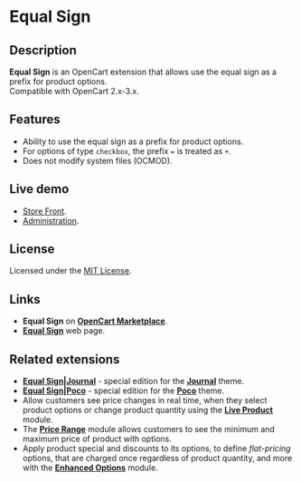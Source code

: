 # Equal Sign

## Description
**Equal Sign** is an OpenCart extension that allows use the equal sign as a prefix for product options.  
Compatible with OpenCart 2.x-3.x.

## Features
* Ability to use the equal sign as a prefix for product options.
* For options of type `checkbox`, the prefix `=` is treated as `+`.
* Does not modify system files (OCMOD).

## Live demo
* [Store Front](https://demo.ocmod.space/a/).
* [Administration](https://demo.ocmod.space/a/admin/index.php?route=catalog/product).

## License
Licensed under the [MIT License](https://raw.githubusercontent.com/ocmod-space/ocmod-equal-sign/main/LICENSE.txt).

## Links
* **Equal Sign** on [**OpenCart Marketplace**](https://www.opencart.com/index.php?route=marketplace/extension/info&extension_id=34383).
* [**Equal Sign**](https://www.ocmod.space/equal-sign) web page.

## Related extensions
* [**Equal Sign|Journal**](https://www.opencart.com/index.php?route=marketplace/extension/info&extension_id=38532) - special edition for the [**Journal**](https://www.journal-theme.com) theme.
* [**Equal Sign|Poco**](https://www.opencart.com/index.php?route=marketplace/extension/info&extension_id=45235) - special edition for the [**Poco**](https://www.pocotheme.com) theme.
* Allow customers see price changes in real time, when they select product options or change product quantity using the [**Live Product**](https://www.opencart.com/index.php?route=marketplace/extension/info&extension_id=36005) module.
* The [**Price Range**](https://www.opencart.com/index.php?route=marketplace/extension/info&extension_id=38331) module allows customers to see the minimum and maximum price of product with options.
* Apply product special and discounts to its options, to define *flat-pricing* options, that are charged once regardless of product quantity, and more with the [**Enhanced Options**](https://www.opencart.com/index.php?route=marketplace/extension/info&extension_id=40391) module.
